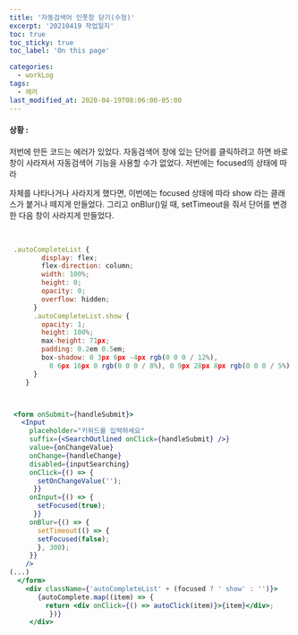 ```yaml
---
title: '자동검색어 인풋창 닫기(수정)'
excerpt: '20210419 작업일지'
toc: true
toc_sticky: true
toc_label: 'On this page'

categories:
  - workLog
tags:
  - 에러
last_modified_at: 2020-04-19T08:06:00-05:00
---
```


#### 상황 :

저번에 만든 코드는 에러가 있었다. 자동검색어 창에 있는 단어를 클릭하려고 하면 바로 창이 사라져서 자동검색어 기능을 사용할 수가 없었다. 저번에는 focused의 상태에 따라 <div></div> 자체를 나타나거나 사라지게 했다면, 이번에는 focused 상태에 따라 show 라는 클래스가 붙거나 떼지게 만들었다. 그리고 onBlur()일 때, setTimeout을 줘서 단어를 변경한 다음 창이 사라지게 만들었다.

<br>

```jsx
 .autoCompleteList {
        display: flex;
        flex-direction: column;
        width: 100%;
        height: 0;
        opacity: 0;
        overflow: hidden;
      }
      .autoCompleteList.show {
        opacity: 1;
        height: 100%;
        max-height: 71px;
        padding: 0.2em 0.5em;
        box-shadow: 0 3px 6px -4px rgb(0 0 0 / 12%),
          0 6px 16px 0 rgb(0 0 0 / 8%), 0 9px 28px 8px rgb(0 0 0 / 5%);
      }
    }



 <form onSubmit={handleSubmit}>
   <Input
     placeholder="키워드를 입력하세요"
     suffix={<SearchOutlined onClick={handleSubmit} />}
     value={onChangeValue}
     onChange={handleChange}
     disabled={inputSearching}
     onClick={() => {
       setOnChangeValue('');
      }}
     onInput={() => {
       setFocused(true);
      }}
     onBlur={() => {
       setTimeout(() => {
       setFocused(false);
       }, 300);
     }}
    />
(...)
  </form>
    <div className={'autoCompleteList' + (focused ? ' show' : '')}>
       {autoComplete.map((item) => {
         return <div onClick={() => autoClick(item)}>{item}</div>;
          })}
     </div>

```

<br>
